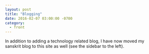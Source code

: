 ```yaml
---
layout: post
title: "Blogging"
date: 2016-02-07 03:00:00 -0700
category:
  - front
---
```


In addition to adding a technology related blog, I have now
moved my sanskrit blog to this site as well (see the sidebar
to the left).
